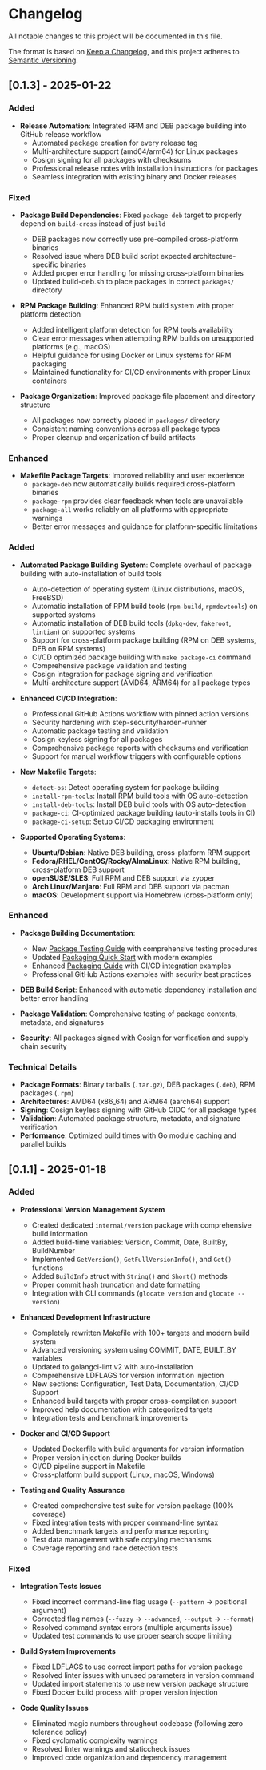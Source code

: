 # Changelog

All notable changes to this project will be documented in this file.

The format is based on [Keep a Changelog](https://keepachangelog.com/en/1.0.0/),
and this project adheres to [Semantic Versioning](https://semver.org/spec/v2.0.0.html).

## [0.1.3] - 2025-01-22

### Added
- **Release Automation**: Integrated RPM and DEB package building into GitHub release workflow
  - Automated package creation for every release tag
  - Multi-architecture support (amd64/arm64) for Linux packages
  - Cosign signing for all packages with checksums
  - Professional release notes with installation instructions for packages
  - Seamless integration with existing binary and Docker releases

### Fixed
- **Package Build Dependencies**: Fixed `package-deb` target to properly depend on `build-cross` instead of just `build`
  - DEB packages now correctly use pre-compiled cross-platform binaries
  - Resolved issue where DEB build script expected architecture-specific binaries
  - Added proper error handling for missing cross-platform binaries
  - Updated build-deb.sh to place packages in correct `packages/` directory

- **RPM Package Building**: Enhanced RPM build system with proper platform detection
  - Added intelligent platform detection for RPM tools availability
  - Clear error messages when attempting RPM builds on unsupported platforms (e.g., macOS)
  - Helpful guidance for using Docker or Linux systems for RPM packaging
  - Maintained functionality for CI/CD environments with proper Linux containers

- **Package Organization**: Improved package file placement and directory structure
  - All packages now correctly placed in `packages/` directory
  - Consistent naming conventions across all package types
  - Proper cleanup and organization of build artifacts

### Enhanced
- **Makefile Package Targets**: Improved reliability and user experience
  - `package-deb` now automatically builds required cross-platform binaries
  - `package-rpm` provides clear feedback when tools are unavailable
  - `package-all` works reliably on all platforms with appropriate warnings
  - Better error messages and guidance for platform-specific limitations

### Added
- **Automated Package Building System**: Complete overhaul of package building with auto-installation of build tools
  - Auto-detection of operating system (Linux distributions, macOS, FreeBSD)
  - Automatic installation of RPM build tools (`rpm-build`, `rpmdevtools`) on supported systems
  - Automatic installation of DEB build tools (`dpkg-dev`, `fakeroot`, `lintian`) on supported systems
  - Support for cross-platform package building (RPM on DEB systems, DEB on RPM systems)
  - CI/CD optimized package building with `make package-ci` command
  - Comprehensive package validation and testing
  - Cosign integration for package signing and verification
  - Multi-architecture support (AMD64, ARM64) for all package types

- **Enhanced CI/CD Integration**:
  - Professional GitHub Actions workflow with pinned action versions
  - Security hardening with step-security/harden-runner
  - Automatic package testing and validation
  - Cosign keyless signing for all packages
  - Comprehensive package reports with checksums and verification
  - Support for manual workflow triggers with configurable options

- **New Makefile Targets**:
  - `detect-os`: Detect operating system for package building
  - `install-rpm-tools`: Install RPM build tools with OS auto-detection
  - `install-deb-tools`: Install DEB build tools with OS auto-detection
  - `package-ci`: CI-optimized package building (auto-installs tools in CI)
  - `package-ci-setup`: Setup CI/CD packaging environment

- **Supported Operating Systems**:
  - **Ubuntu/Debian**: Native DEB building, cross-platform RPM support
  - **Fedora/RHEL/CentOS/Rocky/AlmaLinux**: Native RPM building, cross-platform DEB support
  - **openSUSE/SLES**: Full RPM and DEB support via zypper
  - **Arch Linux/Manjaro**: Full RPM and DEB support via pacman
  - **macOS**: Development support via Homebrew (cross-platform only)

### Enhanced
- **Package Building Documentation**:
  - New [Package Testing Guide](docs/PACKAGE-TESTING.md) with comprehensive testing procedures
  - Updated [Packaging Quick Start](docs/PACKAGING-QUICKSTART.md) with modern examples
  - Enhanced [Packaging Guide](docs/PACKAGING.md) with CI/CD integration examples
  - Professional GitHub Actions examples with security best practices

- **DEB Build Script**: Enhanced with automatic dependency installation and better error handling
- **Package Validation**: Comprehensive testing of package contents, metadata, and signatures
- **Security**: All packages signed with Cosign for verification and supply chain security

### Technical Details
- **Package Formats**: Binary tarballs (`.tar.gz`), DEB packages (`.deb`), RPM packages (`.rpm`)
- **Architectures**: AMD64 (x86_64) and ARM64 (aarch64) support
- **Signing**: Cosign keyless signing with GitHub OIDC for all package types
- **Validation**: Automated package structure, metadata, and signature verification
- **Performance**: Optimized build times with Go module caching and parallel builds

## [0.1.1] - 2025-01-18

### Added
- **Professional Version Management System**
  - Created dedicated `internal/version` package with comprehensive build information
  - Added build-time variables: Version, Commit, Date, BuiltBy, BuildNumber
  - Implemented `GetVersion()`, `GetFullVersionInfo()`, and `Get()` functions
  - Added `BuildInfo` struct with `String()` and `Short()` methods
  - Proper commit hash truncation and date formatting
  - Integration with CLI commands (`glocate version` and `glocate --version`)

- **Enhanced Development Infrastructure**
  - Completely rewritten Makefile with 100+ targets and modern build system
  - Advanced versioning system using COMMIT, DATE, BUILT_BY variables
  - Updated to golangci-lint v2 with auto-installation
  - Comprehensive LDFLAGS for version information injection
  - New sections: Configuration, Test Data, Documentation, CI/CD Support
  - Enhanced build targets with proper cross-compilation support
  - Improved help documentation with categorized targets
  - Integration tests and benchmark improvements

- **Docker and CI/CD Support**
  - Updated Dockerfile with build arguments for version information
  - Proper version injection during Docker builds
  - CI/CD pipeline support in Makefile
  - Cross-platform build support (Linux, macOS, Windows)

- **Testing and Quality Assurance**
  - Created comprehensive test suite for version package (100% coverage)
  - Fixed integration tests with proper command-line syntax
  - Added benchmark targets and performance reporting
  - Test data management with safe copying mechanisms
  - Coverage reporting and race detection tests

### Fixed
- **Integration Tests Issues**
  - Fixed incorrect command-line flag usage (`--pattern` → positional argument)
  - Corrected flag names (`--fuzzy` → `--advanced`, `--output` → `--format`)
  - Resolved command syntax errors (multiple arguments issue)
  - Updated test commands to use proper search scope limiting

- **Build System Improvements**
  - Fixed LDFLAGS to use correct import paths for version package
  - Resolved linter issues with unused parameters in version command
  - Updated import statements to use new version package structure
  - Fixed Docker build process with proper version injection

- **Code Quality Issues**
  - Eliminated magic numbers throughout codebase (following zero tolerance policy)
  - Fixed cyclomatic complexity warnings
  - Resolved linter warnings and staticcheck issues
  - Improved code organization and dependency management
